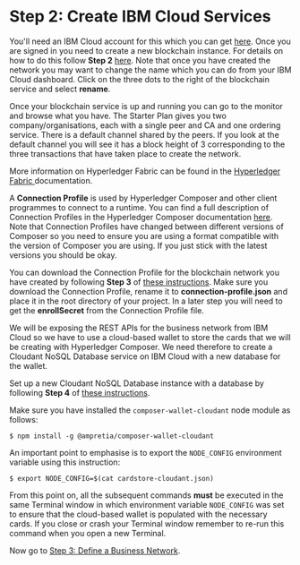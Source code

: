 # Step 2: Create IBM Cloud Services
You'll need an IBM Cloud account for this which you can get [here](https://console.bluemix.net/registration/). Once you are signed in you need to create a new blockchain instance. For details on how to do this follow **Step 2** [here](https://www.ibm.com/developerworks/cloud/library/cl-deploy-blockchain-starter-plan-network/). Note that once you have created the network you may want to change the name which you can do from your IBM Cloud dashboard. Click on the three dots to the right of the blockchain service and select **rename**.

Once your blockchain service is up and running you can go to the monitor and browse what you have. The Starter Plan gives you two company/organisations, each with a single peer and CA and one ordering service. There is a default channel shared by the peers. If you look at the default channel you will see it has a block height of 3 corresponding to the three transactions that have taken place to create the network.

More information on Hyperledger Fabric can be found in the [Hyperledger Fabric ](http://hyperledger-fabric.readthedocs.io/en/latest/index.html) documentation.

A **Connection Profile** is used by Hyperledger Composer and other client programmes to connect to a runtime. You can find a full description of Connection Profiles in the Hyperledger Composer documentation [here](https://hyperledger.github.io/composer/latest/reference/connectionprofile). Note that Connection Profiles have changed between different versions of Composer so you need to ensure you are using a format compatible with the version of Composer you are using. If you just stick with the latest versions you should be okay.

You can download the Connection Profile for the blockchain network you have created by following **Step 3** of [these instructions](https://www.ibm.com/developerworks/cloud/library/cl-deploy-blockchain-starter-plan-network/). Make sure you download the Connection Profile, rename it to **connection-profile.json** and place it in the root directory of your project. In a later step you will need to get the **enrollSecret** from the Connection Profile file.

We will be exposing the REST APIs for the business network from IBM Cloud so we have to use a cloud-based wallet to store the cards that we will be creating with Hyperledger Composer. We need therefore to create a Cloudant NoSQL Database service on IBM Cloud with a new database for the wallet.

Set up a new Cloudant NoSQL Database instance with a database by following **Step 4** of [these instructions](https://www.ibm.com/developerworks/cloud/library/cl-deploy-blockchain-starter-plan-network/).

Make sure you have installed the `composer-wallet-cloudant` node module as follows:
```
$ npm install -g @ampretia/composer-wallet-cloudant
```
An important point to emphasise is to export the `NODE_CONFIG` environment variable using this instruction:
```
$ export NODE_CONFIG=$(cat cardstore-cloudant.json)
```
From this point on, all the subsequent commands **must** be executed in the same Terminal window in which environment variable `NODE_CONFIG` was set to ensure that the cloud-based wallet is populated with the necessary cards. If you close or crash your Terminal window remember to re-run this command when you open a new Terminal.

Now go to [Step 3: Define a Business Network](docs/03%20Business%20Network.md).
